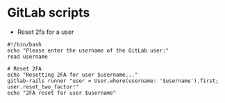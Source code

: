 # GitLab scripts

- Reset 2fa for a user
````
#!/bin/bash
echo "Please enter the username of the GitLab user:"
read username

# Reset 2FA
echo "Resetting 2FA for user $username..."
gitlab-rails runner "user = User.where(username: '$username').first; user.reset_two_factor!"
echo "2FA reset for user $username"
````
